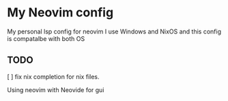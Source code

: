 # My Neovim config

My personal lsp config for neovim
I use Windows and NixOS and this config is compatalbe with both OS

## TODO

[ ] fix nix completion for nix files.

Using neovim with Neovide for gui


